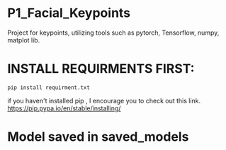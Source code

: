 # P1_Facial_Keypoints

Project for keypoints, utilizing tools such as pytorch, Tensorflow, numpy, matplot lib.

# INSTALL REQUIRMENTS FIRST:
    pip install requirment.txt

if you haven't installed pip , I encourage you to check out this link. 
https://pip.pypa.io/en/stable/installing/

# Model saved in saved_models
